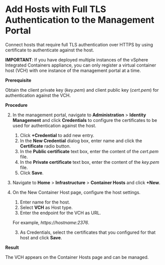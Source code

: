 # Add Hosts with Full TLS Authentication to the Management Portal #

Connect hosts that require full TLS authentication over HTTPS by using certificate to authenticate against the host.

**IMPORTANT**: If you have deployed multiple instances of the vSphere Integrated Containers appliance, you can only register a virtual container host (VCH) with one instance of the management portal at a time.

**Prerequisite**

Obtain the client private key (*key.pem*) and client public key (*cert.pem*) for authentication against the VCH.

**Procedure**

2. In the management portal, navigate to **Administration** > **Identity Management** and click **Credentials** to configure the certificates to be used for authentication against the host.
	1. Click **+Credential** to add new entry.
	2. In the **New Credential** dialog box, enter name and click the **Certificate** radio button.
	3. In the **Public certificate** text box, enter the content of the *cert.pem* file.
	4. In the **Private certificate** text box, enter the content of the *key.pem* file.
	5. Click **Save**.
1. Navigate to **Home** > **Infrastructure** > **Container Hosts** and click **+New**.
3. On the New Container Host page, configure the host settings.
	1. Enter name for the host.
	2. Select **VCH** as Host type.
	2. Enter the endpoint for the VCH as URL.

	For example, *https://*hostname*:2376*.

	3. As Credentials, select the certificates that you configured for that host and click **Save**.

**Result**

The VCH appears on the Container Hosts page and can be managed.